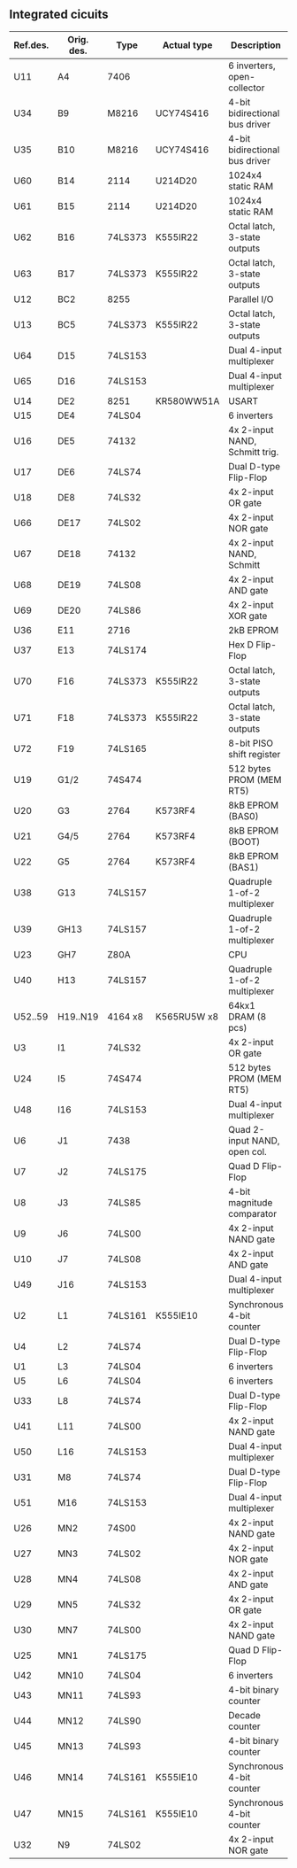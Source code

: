 Integrated cicuits
------------------------

| Ref.des. | Orig. des. | Type    | Actual type | Description                    |
| -------- | ---------- | ------- | ----------- | ------------------------------ |
| U11      | A4         | 7406    |             | 6 inverters, open-collector    |
| U34      | B9         | M8216   | UCY74S416   | 4-bit bidirectional bus driver |
| U35      | B10        | M8216   | UCY74S416   | 4-bit bidirectional bus driver |
| U60      | B14        | 2114    | U214D20     | 1024x4 static RAM              |
| U61      | B15        | 2114    | U214D20     | 1024x4 static RAM              |
| U62      | B16        | 74LS373 | K555IR22    | Octal latch, 3-state outputs   |
| U63      | B17        | 74LS373 | K555IR22    | Octal latch, 3-state outputs   |
| U12      | BC2        | 8255    |             | Parallel I/O                   |
| U13      | BC5        | 74LS373 | K555IR22    | Octal latch, 3-state outputs   |
| U64      | D15        | 74LS153 |             | Dual 4-input multiplexer       |
| U65      | D16        | 74LS153 |             | Dual 4-input multiplexer       |
| U14      | DE2        | 8251    | KR580WW51A  | USART                          |
| U15      | DE4        | 74LS04  |             | 6 inverters                    |
| U16      | DE5        | 74132   |             | 4x 2-input NAND, Schmitt trig. |
| U17      | DE6        | 74LS74  |             | Dual D-type Flip-Flop          |
| U18      | DE8        | 74LS32  |             | 4x 2-input OR gate             |
| U66      | DE17       | 74LS02  |             | 4x 2-input NOR gate            |
| U67      | DE18       | 74132   |             | 4x 2-input NAND, Schmitt       |
| U68      | DE19       | 74LS08  |             | 4x 2-input AND gate            |
| U69      | DE20       | 74LS86  |             | 4x 2-input XOR gate            |
| U36      | E11        | 2716    |             | 2kB EPROM                      |
| U37      | E13        | 74LS174 |             | Hex D Flip-Flop                |
| U70      | F16        | 74LS373 | K555IR22    | Octal latch, 3-state outputs   |
| U71      | F18        | 74LS373 | K555IR22    | Octal latch, 3-state outputs   |
| U72      | F19        | 74LS165 |             | 8-bit PISO shift register      |
| U19      | G1/2       | 74S474  |             | 512 bytes PROM (MEM RT5)       |
| U20      | G3         | 2764    | K573RF4     | 8kB EPROM (BAS0)               |
| U21      | G4/5       | 2764    | K573RF4     | 8kB EPROM (BOOT)               |
| U22      | G5         | 2764    | K573RF4     | 8kB EPROM (BAS1)               |
| U38      | G13        | 74LS157 |             | Quadruple 1-of-2 multiplexer   |
| U39      | GH13       | 74LS157 |             | Quadruple 1-of-2 multiplexer   |
| U23      | GH7        | Z80A    |             | CPU                            |
| U40      | H13        | 74LS157 |             | Quadruple 1-of-2 multiplexer   |
| U52..59  | H19..N19   | 4164 x8 | K565RU5W x8 | 64kx1 DRAM (8 pcs)             |
| U3       | I1         | 74LS32  |             | 4x 2-input OR gate             |
| U24      | I5         | 74S474  |             | 512 bytes PROM (MEM RT5)       |
| U48      | I16        | 74LS153 |             | Dual 4-input multiplexer       |
| U6       | J1         | 7438    |             | Quad 2-input NAND, open col.   |
| U7       | J2         | 74LS175 |             | Quad D Flip-Flop               |
| U8       | J3         | 74LS85  |             | 4-bit magnitude comparator     |
| U9       | J6         | 74LS00  |             | 4x 2-input NAND gate           |
| U10      | J7         | 74LS08  |             | 4x 2-input AND gate            |
| U49      | J16        | 74LS153 |             | Dual 4-input multiplexer       |
| U2       | L1         | 74LS161 | K555IE10    | Synchronous 4-bit counter      |
| U4       | L2         | 74LS74  |             | Dual D-type Flip-Flop          |
| U1       | L3         | 74LS04  |             | 6 inverters                    |
| U5       | L6         | 74LS04  |             | 6 inverters                    |
| U33      | L8         | 74LS74  |             | Dual D-type Flip-Flop          |
| U41      | L11        | 74LS00  |             | 4x 2-input NAND gate           |
| U50      | L16        | 74LS153 |             | Dual 4-input multiplexer       |
| U31      | M8         | 74LS74  |             | Dual D-type Flip-Flop          |
| U51      | M16        | 74LS153 |             | Dual 4-input multiplexer       |
| U26      | MN2        | 74S00   |             | 4x 2-input NAND gate           |
| U27      | MN3        | 74LS02  |             | 4x 2-input NOR gate            |
| U28      | MN4        | 74LS08  |             | 4x 2-input AND gate            |
| U29      | MN5        | 74LS32  |             | 4x 2-input OR gate             |
| U30      | MN7        | 74LS00  |             | 4x 2-input NAND gate           |
| U25      | MN1        | 74LS175 |             | Quad D Flip-Flop               |
| U42      | MN10       | 74LS04  |             | 6 inverters                    |
| U43      | MN11       | 74LS93  |             | 4-bit binary counter           |
| U44      | MN12       | 74LS90  |             | Decade counter                 |
| U45      | MN13       | 74LS93  |             | 4-bit binary counter           |
| U46      | MN14       | 74LS161 | K555IE10    | Synchronous 4-bit counter      |
| U47      | MN15       | 74LS161 | K555IE10    | Synchronous 4-bit counter      |
| U32      | N9         | 74LS02  |             | 4x 2-input NOR gate            |

